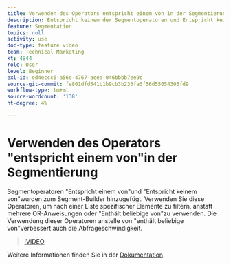 ```yaml
---
title: Verwenden des Operators entspricht einem von in der Segmentierung
description: Entspricht keinem der Segmentoperatoren und Entspricht keinem der Segmentoperatoren, wurde zum Segment Builder hinzugefügt. Verwenden Sie diese Operatoren, um nach einer Liste spezifischer Elemente zu filtern, anstatt mehrere OR-Anweisungen zu verwenden oder Enthält eines von. Durch die Verwendung dieser Operatoren anstelle von enthält wird auch die Geschwindigkeit der Abfrage verbessert.
feature: Segmentation
topics: null
activity: use
doc-type: feature video
team: Technical Marketing
kt: 4844
role: User
level: Beginner
exl-id: ed4eccc6-a56e-4767-aeea-046bbbb7ee9c
source-git-commit: fe861dfd541c1b9cb3b233fa3f56d55054305fd9
workflow-type: tm+mt
source-wordcount: '138'
ht-degree: 4%

---
```


# Verwenden des Operators &quot;entspricht einem von&quot;in der Segmentierung

Segmentoperatoren &quot;Entspricht einem von&quot;und &quot;Entspricht keinem von&quot;wurden zum Segment-Builder hinzugefügt. Verwenden Sie diese Operatoren, um nach einer Liste spezifischer Elemente zu filtern, anstatt mehrere OR-Anweisungen oder &quot;Enthält beliebige von&quot;zu verwenden. Die Verwendung dieser Operatoren anstelle von &quot;enthält beliebige von&quot;verbessert auch die Abfrageschwindigkeit.

>[!VIDEO](https://video.tv.adobe.com/v/32960/?quality=12)

Weitere Informationen finden Sie in der [Dokumentation](https://experienceleague.adobe.com/docs/analytics/components/segmentation/segment-reference/seg-operators.html)
